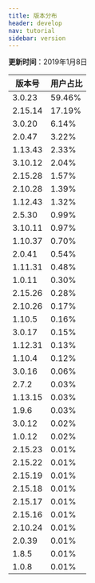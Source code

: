 ```yaml
---
title: 版本分布
header: develop
nav: tutorial
sidebar: version
---
```

**更新时间**：2019年1月8日

|版本号|用户占比|
|---|---|
|3.0.23|59.46%|
|2.15.14|17.19%|
|3.0.20|6.14%|
|2.0.47|3.22%|
|1.13.43|2.33%|
|3.10.12|2.04%|
|2.15.28|1.57%|
|2.10.28|1.39%|
|1.12.43|1.32%|
|2.5.30|0.99%|
|3.10.11|0.97%|
|1.10.37|0.70%|
|2.0.41|0.54%|
|1.11.31|0.48%|
|1.0.11|0.30%|
|2.15.26|0.28%|
|2.10.26|0.17%|
|1.10.5|0.16%|
|3.0.17|0.15%|
|1.12.31|0.13%|
|1.10.4|0.12%|
|3.0.16|0.06%|
|2.7.2|0.03%|
|1.13.15|0.03%|
|1.9.6|0.03%|
|3.0.12|0.02%|
|1.0.12|0.02%|
|2.15.23|0.01%|
|2.15.22|0.01%|
|2.15.19|0.01%|
|2.15.18|0.01%|
|2.15.17|0.01%|
|2.15.16|0.01%|
|2.10.24|0.01%|
|2.0.39|0.01%|
|1.8.5|0.01%|
|1.0.8|0.01%|
